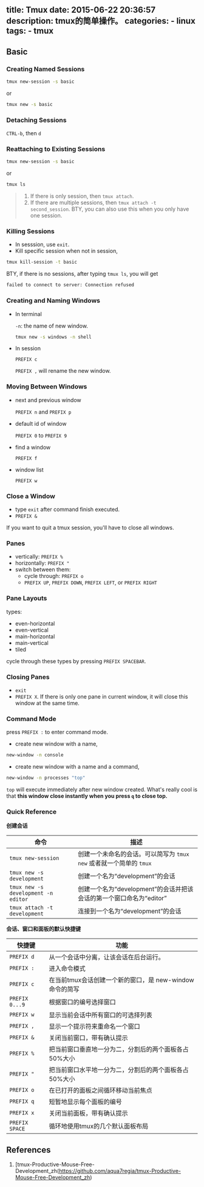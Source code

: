 title: Tmux
date: 2015-06-22 20:36:57
description: tmux的简单操作。
categories:
    - linux
tags:
    - tmux
---

## Basic

### Creating Named Sessions

```bash
tmux new-session -s basic
```

or

```bash
tmux new -s basic
```

### Detaching Sessions

`CTRL-b`, then `d`

### Reattaching to Existing Sessions

```bash
tmux new-session -s basic
```

or

```bash
tmux ls
```

> 1. If there is only session, then `tmux attach`.
> 2. If there are multiple sessions, then `tmux attach -t second_session`. BTY, you can also use this when you only have one session.

### Killing Sessions

* In sesssion, use `exit`.
* Kill specific session when not in session,

```bash
tmux kill-session -t basic
```

BTY, if there is no sessions, after typing `tmux ls`, you will get

```bash
failed to connect to server: Connection refused
```

### Creating and Naming Windows

* In terminal

	`-n`: the name of new window.

	```bash
	tmux new -s windows -n shell
	```
* In session

	`PREFIX c`

	`PREFIX ,` will rename the new window.

### Moving Between Windows

* next and previous window

	`PREFIX n` and `PREFIX p`

* default id of window

	`PREFIX 0` to `PREFIX 9`

* find a window

	`PREFIX f`

* window list

	`PREFIX w`

### Close a Window

* type `exit` after command finish executed.
* `PREFIX &`

If you want to quit a tmux session, you'll have to close all windows.

### Panes

* vertically: `PREFIX %`
* horizontally: `PREFIX "`
* switch between them:
	* cycle through: `PREFIX o`
	* `PREFIX UP`, `PREFIX DOWN`, `PREFIX LEFT`, or `PREFIX RIGHT`

### Pane Layouts

types:

* even-horizontal
* even-vertical
* main-horizontal
* main-vertical
* tiled

cycle through these types by pressing `PREFIX SPACEBAR`.

### Closing Panes

* `exit`
* `PREFIX X`. If there is only one pane in current window, it will close this window at the same time.

### Command Mode

press `PREFIX :` to enter command mode.

* create new window with a name,

```bash
new-window -n console
```

* create new window with a name and a command,

```bash
new-window -n processes "top"
```

`top` will execute immediately after new window created. What's really cool is that **this window close instantly when you press `q` to close top.**

### Quick Reference

**创建会话**

| 命令 | 描述 |
| ------------- | ------------- |
| `tmux new-session` |创建一个未命名的会话。可以简写为 `tmux new` 或者就一个简单的 `tmux` |
| `tmux new -s development` | 创建一个名为“development”的会话 |
| `tmux new -s development -n editor` | 创建一个名为“development”的会话并把该会话的第一个窗口命名为“editor” |
| `tmux attach -t development` | 连接到一个名为“development”的会话  |

**会话、窗口和面板的默认快捷键**

| 快捷键 | 功能 |
| ------------- | ------------- |
| `PREFIX d` | 从一个会话中分离，让该会话在后台运行。 |
| `PREFIX :` | 进入命令模式 |
| `PREFIX c` | 在当前tmux会话创建一个新的窗口，是 new-window 命令的简写 |
| `PREFIX 0...9` | 根据窗口的编号选择窗口 |
| `PREFIX w` |显示当前会话中所有窗口的可选择列表 |
| `PREFIX ,` |显示一个提示符来重命名一个窗口 |
| `PREFIX &` | 关闭当前窗口，带有确认提示 |
| `PREFIX %` |把当前窗口垂直地一分为二，分割后的两个面板各占50%大小 |
| `PREFIX "` |把当前窗口水平地一分为二，分割后的两个面板各占50%大小 |
| `PREFIX o` |在已打开的面板之间循环移动当前焦点 |
| `PREFIX q` | 短暂地显示每个面板的编号 |
| `PREFIX x` | 关闭当前面板，带有确认提示 |
| `PREFIX SPACE` | 循环地使用tmux的几个默认面板布局 |


## References

1. [tmux-Productive-Mouse-Free-Development_zh(https://github.com/aqua7regia/tmux-Productive-Mouse-Free-Development_zh)
